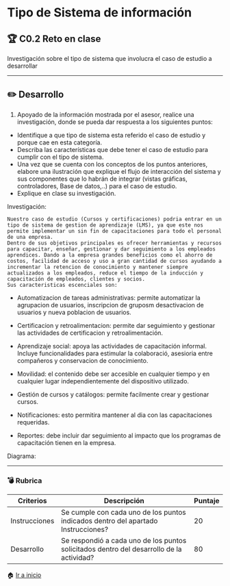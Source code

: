 # Tipo de Sistema de información

## :trophy: C0.2 Reto en clase

Investigación sobre el tipo de sistema que involucra el caso de estudio a desarrollar

___


## :pencil2:  Desarrollo

1. Apoyado de la información mostrada por el asesor, realice una investigación, donde se pueda dar respuesta a los siguientes puntos:

  - Identifique a que tipo de sistema esta referido el caso de estudio y porque cae en esta categoría.  
  - Describa las características que debe tener el caso de estudio para cumplir con el tipo de sistema.
  - Una vez que se cuenta con los conceptos de los puntos anteriores, elabore una ilustración que explique el flujo de interacción del sistema y sus componentes que lo habrán de integrar (vistas gráficas, controladores, Base de datos,..) para el caso de estudio.
  - Explique en clase su investigación.

Investigación:

    Nuestro caso de estudio (Cursos y certificaciones) podria entrar en un tipo de sistema de gestion de aprendizaje (LMS), ya que este nos permite implementar un sin fin de capacitaciones para todo el personal de una empresa. 
    Dentro de sus objetivos principales es ofrecer herramientas y recursos para capacitar, enseñar, gestionar y dar seguimiento a los empleados aprendices. Dando a la empresa grandes beneficios como el ahorro de costos, facilidad de acceso y uso a gran cantidad de cursos ayudando a incrementar la retencion de conocimiento y mantener siempre actualizados a los empleados, reduce el tiempo de la inducción y capacitación de empleados, clientes y socios. 
    Sus caracteristicas escenciales son: 
  * Automatizacion de tareas administrativas: permite automatizar la agrupacion de usuarios, inscripcion de gruposm desactivacion de usuarios y nueva poblacion de usuarios.
  
  * Certificacion y retroalimentacion: permite dar seguimiento y gestionar las actividades de certificacion y retroalimentación.
   
  * Aprendizaje social: apoya las actividades de capacitación informal. Incluye funcionalidades para estimular la colaboració, asesioria entre compañeros y conservacion de conocimiento.

  * Movilidad: el contenido debe ser accesible en cualquier tiempo y en cualquier lugar independientemente del dispositivo utilizado.
  
  * Gestión de cursos y catálogos: permite facilmente crear y gestionar cursos.
  
  * Notificaciones: esto permitira mantener al dia con las capacitaciones requeridas. 
  
  * Reportes: debe incluir dar seguimiento al impacto que los programas de capacitación tienen en la empresa.




Diagrama:
___

### :bomb: Rubrica

| Criterios     | Descripción                                                                                  | Puntaje |
| ------------- | -------------------------------------------------------------------------------------------- | ------- |
| Instrucciones | Se cumple con cada uno de los puntos indicados dentro del apartado Instrucciones?            | 20 |
| Desarrollo    | Se respondió a cada uno de los puntos solicitados dentro del desarrollo de la actividad?     | 80      |

   
:house: [Ir a inicio](../docs/D0.1_Introduccion_IngenieriaSoftware.md)